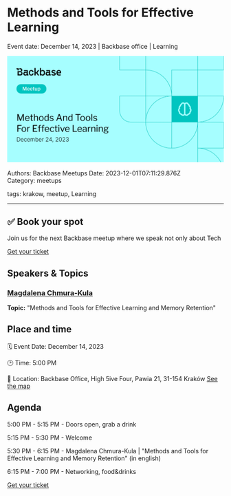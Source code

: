 # Methods and Tools for Effective Learning

Event date: December 14, 2023 | Backbase office | Learning

![](assets/placeholder.webp)

Authors: Backbase Meetups
Date: 2023-12-01T07:11:29.876Z  
Category: meetups

tags: krakow, meetup, Learning
 
--- 

## ✅ Book your spot

Join us for the next Backbase meetup where we speak not only about Tech

[Get your ticket](https://www.meetup.com/backbase-meetups/)

## Speakers & Topics

### [Magdalena Chmura-Kula](https://www.linkedin.com/in/magdalena-chmura/)
**Topic:** "Methods and Tools for Effective Learning and Memory Retention"

## Place and time

🗓️ Event Date: December 14, 2023

🕑 Time: 5:00  PM

📍 Location: Backbase Office, High 5ive Four, Pawia 21, 31-154 Kraków
[See the map](https://maps.app.goo.gl/UWpwQ9zNaJBxPLEV9)

## Agenda

5:00 PM - 5:15 PM - Doors open, grab a drink

5:15 PM - 5:30 PM - Welcome

5:30 PM - 6:15 PM - Magdalena Chmura-Kula | "Methods and Tools for Effective Learning and Memory Retention" (in english)

6:15 PM - 7:00 PM - Networking, food&drinks

[Get your ticket](https://www.meetup.com/backbase-meetups/)
